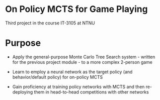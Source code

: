 # On Policy MCTS for Game Playing
Third project in the course IT-3105 at NTNU

# Purpose

* Apply the general-purpose Monte Carlo Tree Search system - written for the previous project module - to a more complex 2-person game

* Learn to employ a neural network as the target policy (and behavior/default policy) for on-policy MCTS

* Gain proficiency at training policy networks with MCTS and then re-deploying them in head-to-head competitions with other networks